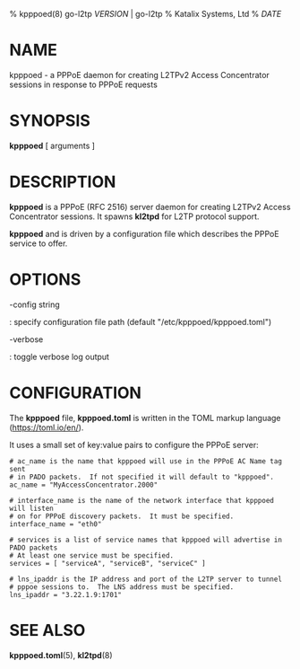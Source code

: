 % kpppoed(8) go-l2tp _VERSION_ | go-l2tp
% Katalix Systems, Ltd
% _DATE_

# NAME

kpppoed - a PPPoE daemon for creating L2TPv2 Access Concentrator sessions in response to PPPoE requests

# SYNOPSIS

**kpppoed** [ arguments ]

# DESCRIPTION

**kpppoed** is a PPPoE (RFC 2516) server daemon for creating L2TPv2 Access Concentrator sessions.  It spawns **kl2tpd** for L2TP protocol support.


**kpppoed** and is driven by a configuration file which describes the PPPoE service to offer.

# OPTIONS

-config string

:   specify configuration file path (default "/etc/kpppoed/kpppoed.toml")

-verbose

:   toggle verbose log output

# CONFIGURATION

The **kpppoed** file, **kpppoed.toml** is written in the TOML markup language (https://toml.io/en/).

It uses a small set of key:value pairs to configure the PPPoE server:

	# ac_name is the name that kpppoed will use in the PPPoE AC Name tag sent
	# in PADO packets.  If not specified it will default to "kpppoed".
	ac_name = "MyAccessConcentrator.2000"

	# interface_name is the name of the network interface that kpppoed will listen
	# on for PPPoE discovery packets.  It must be specified.
	interface_name = "eth0"

	# services is a list of service names that kpppoed will advertise in PADO packets
	# At least one service must be specified.
	services = [ "serviceA", "serviceB", "serviceC" ]

	# lns_ipaddr is the IP address and port of the L2TP server to tunnel
	# pppoe sessions to.  The LNS address must be specified.
	lns_ipaddr = "3.22.1.9:1701"

# SEE ALSO

**kpppoed.toml**(5), **kl2tpd**(8)
